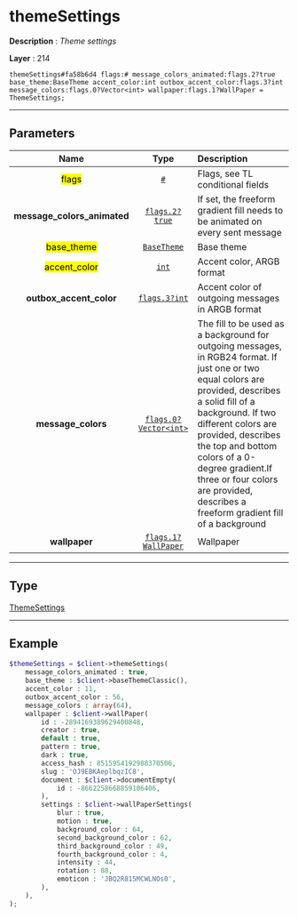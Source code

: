 # themeSettings

**Description** : *Theme settings*

**Layer** : 214

```tl
themeSettings#fa58b6d4 flags:# message_colors_animated:flags.2?true base_theme:BaseTheme accent_color:int outbox_accent_color:flags.3?int message_colors:flags.0?Vector<int> wallpaper:flags.1?WallPaper = ThemeSettings;
```

---

## Parameters

| Name | Type | Description |
| :---: | :---: | :--- |
| <mark>flags</mark> | [`#`](type/#) | Flags, see TL conditional fields |
| **message_colors_animated** | [`flags.2?true`](type/true) | If set, the freeform gradient fill needs to be animated on every sent message |
| <mark>base_theme</mark> | [`BaseTheme`](type/BaseTheme) | Base theme |
| <mark>accent_color</mark> | [`int`](type/int) | Accent color, ARGB format |
| **outbox_accent_color** | [`flags.3?int`](type/int) | Accent color of outgoing messages in ARGB format |
| **message_colors** | [`flags.0?Vector<int>`](type/int) | The fill to be used as a background for outgoing messages, in RGB24 format. If just one or two equal colors are provided, describes a solid fill of a background. If two different colors are provided, describes the top and bottom colors of a 0-degree gradient.If three or four colors are provided, describes a freeform gradient fill of a background |
| **wallpaper** | [`flags.1?WallPaper`](type/WallPaper) | Wallpaper |

---

## Type

[ThemeSettings](type/ThemeSettings)

---

## Example

```php
$themeSettings = $client->themeSettings(
	message_colors_animated : true,
	base_theme : $client->baseThemeClassic(),
	accent_color : 11,
	outbox_accent_color : 56,
	message_colors : array(64),
	wallpaper : $client->wallPaper(
		id : -2894169389629400848,
		creator : true,
		default : true,
		pattern : true,
		dark : true,
		access_hash : 8515954192988370506,
		slug : 'OJ9EBKAeplbqzIC8',
		document : $client->documentEmpty(
			id : -8662258668859106406,
		),
		settings : $client->wallPaperSettings(
			blur : true,
			motion : true,
			background_color : 64,
			second_background_color : 62,
			third_background_color : 49,
			fourth_background_color : 4,
			intensity : 44,
			rotation : 88,
			emoticon : 'JBQ2R815MCWLNOs0',
		),
	),
);
```